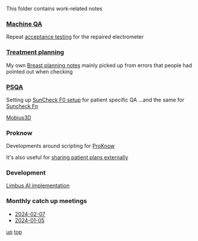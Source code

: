 This folder contains work-related notes


### [Machine QA](Machine%20QA.md)

Repeat [acceptance testing](./electrometer_acceptance.md) for the repaired electrometer

### [Treatment planning](treatment_planning/README.md)

My own [Breast planning notes](treatment_planning/Breast%20planning%20notes.md) mainly picked up from errors that people had pointed out when checking

### [PSQA](./psqa/README.md)

Setting up [SunCheck F0 setup](SunCheck/SunCheck%20F0%20setup.md) for patient specific QA
...and the same for [Suncheck Fn](SunCheck/SunCheck_Fraction_n_setup.md)

[Mobius3D](./psqa/mobius.md)

### Proknow

Developments around scripting for [ProKnow](proknow/README.md) 

It's also useful for [sharing patient plans externally](proknow/sharing_patient_plans_externally_using_proknow.md)

### Development

[Limbus AI implementation](Limbus%20AI%20implementation.md)


### Monthly catch up meetings

- [2024-02-07](catchup/2024-02-07.md)
- [2024-01-05](catchup/2024-01-05.md)


[up](README.md)
[top](../README.md)
